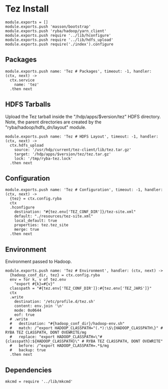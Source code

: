 
# Tez Install

    module.exports = []
    module.exports.push 'masson/bootstrap'
    module.exports.push 'ryba/hadoop/yarn_client'
    module.exports.push require '../lib/hconfigure'
    module.exports.push require '../lib/hdfs_upload'
    module.exports.push require('./index').configure

## Packages

    module.exports.push name: 'Tez # Packages', timeout: -1, handler: (ctx, next) ->
      ctx.service
        name: 'tez'
      .then next

## HDFS Tarballs

Upload the Tez tarball inside the "/hdp/apps/$version/tez"
HDFS directory. Note, the parent directories are created by the 
"ryba/hadoop/hdfs_dn/layout" module.

    module.exports.push name: 'Tez # HDFS Layout', timeout: -1, handler: (ctx, next) ->
      ctx.hdfs_upload
        source: '/usr/hdp/current/tez-client/lib/tez.tar.gz'
        target: '/hdp/apps/$version/tez/tez.tar.gz'
        lock: '/tmp/ryba-tez.lock'
      .then next

## Configuration

    module.exports.push name: 'Tez # Configuration', timeout: -1, handler: (ctx, next) ->
      {tez} = ctx.config.ryba
      ctx
      .hconfigure
        destination: "#{tez.env['TEZ_CONF_DIR']}/tez-site.xml"
        default: "./resources/tez-site.xml"
        local_default: true
        properties: tez.tez_site
        merge: true
      .then next

## Environment

Environment passed to Hadoop.   

    module.exports.push name: 'Tez # Environment', handler: (ctx, next) ->
      {hadoop_conf_dir, tez} = ctx.config.ryba
      env = for k, v of tez.env
        "export #{k}=#{v}"
      classpath = "#{tez.env['TEZ_CONF_DIR']}:#{tez.env['TEZ_JARS']}"
      ctx
      .write
        destination: '/etc/profile.d/tez.sh'
        content: env.join '\n'
        mode: 0o0644
        eof: true
      # .write
      #   destination: "#{hadoop_conf_dir}/hadoop-env.sh"
      #   match: /^export HADOOP_CLASSPATH="(.*):\$\{HADOOP_CLASSPATH\}" # RYBA TEZ CLASSPATH, DONT OVEWRITE/mg
      #   replace: "export HADOOP_CLASSPATH=\"#{classpath}:${HADOOP_CLASSPATH}\" # RYBA TEZ CLASSPATH, DONT OVEWRITE"
      #   before: /^export HADOOP_CLASSPATH=.*$/mg
      #   backup: true
      .then next

## Dependencies

    mkcmd = require '../lib/mkcmd'






